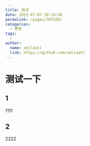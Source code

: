 ```yaml
---
title: 测试
date: 2023-07-07 10:19:56
permalink: /pages/39f205/
categories:
  - 更多
tags:
  - 
author: 
  name: smileatl
  link: https://github.com/smileatl
---
```



# 测试一下
## 1
1111

## 2
2222